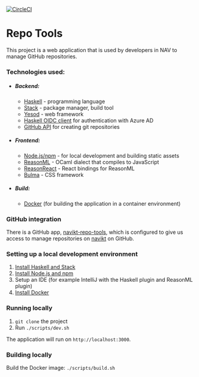 [![CircleCI](https://circleci.com/gh/navikt/repo-tools.svg?style=svg)](https://circleci.com/gh/navikt/repo-tools)

# Repo Tools

This project is a web application that is used by developers in NAV to manage GitHub repositories.

### Technologies used:

- ##### Backend:
    - [Haskell](https://www.haskell.org/) - programming language
    - [Stack](https://haskellstack.org/) - package manager, build tool
    - [Yesod](https://www.yesodweb.com/) - web framework
    - [Haskell OIDC client](https://github.com/krdlab/haskell-oidc-client) for authentication with Azure AD
    - [GitHub API](https://developer.github.com/v3/) for creating git repositories

- ##### Frontend:
    - [Node.js/npm](https://nodejs.org/en/) - for local development and building static assets
    - [ReasonML](https://reasonml.github.io/) - OCaml dialect that compiles to JavaScript
    - [ReasonReact](https://reasonml.github.io/reason-react/) - React bindings for ReasonML
    - [Bulma](https://bulma.io/) - CSS framework

- ##### Build:
    - [Docker](https://www.docker.com/) (for building the application in a container environment)

### GitHub integration

There is a GitHub app, [navikt-repo-tools](https://github.com/apps/navikt-repo-tools/), which
is configured to give us access to manage repositories on [navikt](https://github.com/navikt) on GitHub.

### Setting up a local development environment

1) [Install Haskell and Stack](https://docs.haskellstack.org/en/stable/README/)
2) [Install Node.js and npm](https://nodejs.org/en/)
3) Setup an IDE (for example IntelliJ with the Haskell plugin and ReasonML plugin)
4) [Install Docker](https://www.docker.com/get-started)

### Running locally

1) `git clone` the project
2) Run `./scripts/dev.sh`

The application will run on `http://localhost:3000`.

### Building locally

Build the Docker image: `./scripts/build.sh`
